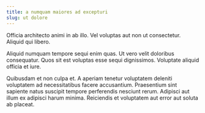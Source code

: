 ```yaml
---
title: a numquam maiores ad excepturi
slug: ut dolore
---
```


Officia architecto animi in ab illo. Vel voluptas aut non ut consectetur. Aliquid qui libero.

Aliquid numquam tempore sequi enim quas. Ut vero velit doloribus consequatur. Quos sit est voluptas esse sequi dignissimos. Voluptate aliquid officia et iure.

Quibusdam et non culpa et. A aperiam tenetur voluptatem deleniti voluptatem ad necessitatibus facere accusantium. Praesentium sint sapiente natus suscipit tempore perferendis nesciunt rerum. Adipisci aut illum ex adipisci harum minima. Reiciendis et voluptatem aut error aut soluta ab placeat.
